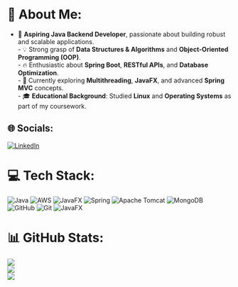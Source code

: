 # 💫 About Me:
- 🎯 **Aspiring Java Backend Developer**, passionate about building robust and scalable applications.  <br>- 💡 Strong grasp of **Data Structures & Algorithms** and **Object-Oriented Programming (OOP)**.  <br>- 🔥 Enthusiastic about **Spring Boot**, **RESTful APIs**, and **Database Optimization**.  <br>- 🌱 Currently exploring **Multithreading**, **JavaFX**, and advanced **Spring MVC** concepts.  <br>- 🎓 **Educational Background**: Studied **Linux** and **Operating Systems** as part of my coursework.  


## 🌐 Socials:
[![LinkedIn](https://img.shields.io/badge/LinkedIn-%230077B5.svg?logo=linkedin&logoColor=white)](https://linkedin.com/in/https://www.linkedin.com/in/aiwalerohan/) 

# 💻 Tech Stack:
![Java](https://img.shields.io/badge/java-%23ED8B00.svg?style=for-the-badge&logo=openjdk&logoColor=white) ![AWS](https://img.shields.io/badge/AWS-%23FF9900.svg?style=for-the-badge&logo=amazon-aws&logoColor=white) ![JavaFX](https://img.shields.io/badge/javafx-%23FF0000.svg?style=for-the-badge&logo=javafx&logoColor=white) ![Spring](https://img.shields.io/badge/spring-%236DB33F.svg?style=for-the-badge&logo=spring&logoColor=white) ![Apache Tomcat](https://img.shields.io/badge/apache%20tomcat-%23F8DC75.svg?style=for-the-badge&logo=apache-tomcat&logoColor=black) ![MongoDB](https://img.shields.io/badge/MongoDB-%234ea94b.svg?style=for-the-badge&logo=mongodb&logoColor=white) ![GitHub](https://img.shields.io/badge/github-%23121011.svg?style=for-the-badge&logo=github&logoColor=white) ![Git](https://img.shields.io/badge/git-%23F05033.svg?style=for-the-badge&logo=git&logoColor=white) ![JavaFX](https://img.shields.io/badge/javafx-%23FF0000.svg?style=for-the-badge&logo=javafx&logoColor=white) 
# 📊 GitHub Stats:
![](https://github-readme-stats.vercel.app/api?username=ronny205&theme=dark&hide_border=false&include_all_commits=false&count_private=false)<br/>
![](https://nirzak-streak-stats.vercel.app/?user=ronny205&theme=dark&hide_border=false)<br/>
![](https://github-readme-stats.vercel.app/api/top-langs/?username=ronny205&theme=dark&hide_border=false&include_all_commits=false&count_private=false&layout=compact)

<!-- Proudly created with GPRM ( https://gprm.itsvg.in ) -->
